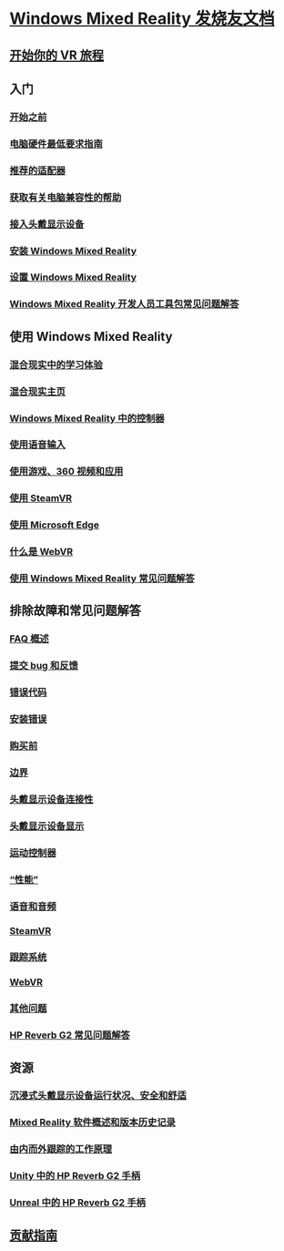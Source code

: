 # [Windows Mixed Reality 发烧友文档](index.yml)
## [开始你的 VR 旅程](vr-journey.md)

## 入门
### [开始之前](before-you-start.md)
### [电脑硬件最低要求指南](windows-mixed-reality-minimum-pc-hardware-compatibility-guidelines.md)
### [推荐的适配器](recommended-adapters-for-windows-mixed-reality-capable-pcs.md)
### [获取有关电脑兼容性的帮助](get-help-with-pc-compatibility.md)
### [接入头戴显示设备](plug-in-your-headset.md)
### [安装 Windows Mixed Reality](install-windows-mixed-reality.md)
### [设置 Windows Mixed Reality](set-up-windows-mixed-reality.md)
### [Windows Mixed Reality 开发人员工具包常见问题解答](wmr-setup-faq.md)

## 使用 Windows Mixed Reality
### [混合现实中的学习体验](learn-mixed-reality.md)
### [混合现实主页](your-mixed-reality-home.md)
### [Windows Mixed Reality 中的控制器](controllers-in-wmr.md)
### [使用语音输入](using-speech-in-wmr.md)
### [使用游戏、360 视频和应用](using-games-and-apps-in-windows-mixed-reality.md)
### [使用 SteamVR](using-steamvr-with-windows-mixed-reality.md)
### [使用 Microsoft Edge](using-microsoft-edge.md)
### [什么是 WebVR](webvr.md)
### [使用 Windows Mixed Reality 常见问题解答](using-wmr-faq.md)

## 排除故障和常见问题解答
### [FAQ 概述](troubleshooting-windows-mixed-reality.md)
### [提交 bug 和反馈](filing-feedback.md)
### [错误代码](error-codes.md)
### [安装错误](installation_errors.md)
### [购买前](before-you-buy-faqs.md)
### [边界](boundary-questions.md)
### [头戴显示设备连接性](headset-connectivity.md)
### [头戴显示设备显示](headset-display.md)
### [运动控制器](motion-controller-problems.md)
### [“性能”](performance-questions.md)
### [语音和音频](speech-and-audio.md)
### [SteamVR](steamvr-questions.md)
### [跟踪系统](tracking.md)
### [WebVR](webvr-questions.md)
### [其他问题](other-questions.md)
### [HP Reverb G2 常见问题解答](reverbG2-faq.md)

## 资源
### [沉浸式头戴显示设备运行状况、安全和舒适](wmr-health-safety-comfort.md)
### [Mixed Reality 软件概述和版本历史记录](mixed-reality-software.md)
### [由内而外跟踪的工作原理](tracking-system.md)
### [Unity 中的 HP Reverb G2 手柄](https://docs.microsoft.com/windows/mixed-reality/develop/unity/unity-reverb-g2-controllers)
### [Unreal 中的 HP Reverb G2 手柄](https://docs.microsoft.com/windows/mixed-reality/develop/unreal/unreal-reverb-g2-controllers)

## [贡献指南](contributing.md)

